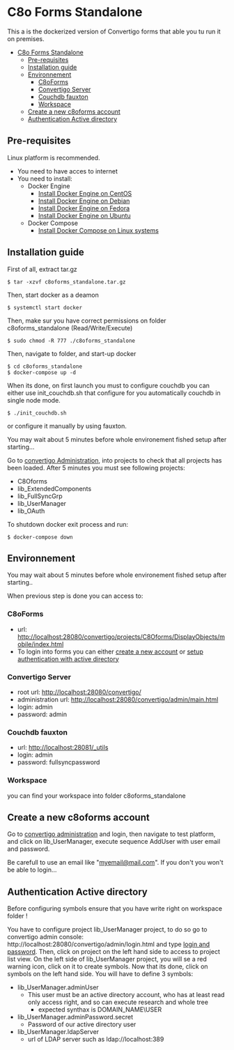 # C8o Forms Standalone #

This a is the dockerized version of Convertigo forms that able you tu run it on premises.

- [C8o Forms Standalone](#c8o-forms-standalone)
  - [Pre-requisites](#pre-requisites)
  - [Installation guide](#installation-guide)
  - [Environnement](#environnement)
    - [C8oForms](#c8oforms)
    - [Convertigo Server](#convertigo-server)
    - [Couchdb fauxton](#couchdb-fauxton)
    - [Workspace](#workspace)
  - [Create a new c8oforms account](#create-a-new-c8oforms-account)
  - [Authentication Active directory](#authentication-active-directory)

## Pre-requisites ##
Linux platform is recommended.

* You need to have acces to internet
* You need to install:
  * Docker Engine
     * [Install Docker Engine on CentOS](https://docs.docker.com/engine/install/centos/)
     * [Install Docker Engine on Debian](https://docs.docker.com/engine/install/debian/)
     * [Install Docker Engine on Fedora](https://docs.docker.com/engine/install/fedora/)
     * [Install Docker Engine on Ubuntu](https://docs.docker.com/engine/install/ubuntu/)
  * Docker Compose
     * [Install Docker Compose on Linux systems](https://docs.docker.com/compose/install/#install-compose-on-linux-systems)

 
## Installation guide ##

First of all, extract tar.gz
```shell
$ tar -xzvf c8oforms_standalone.tar.gz
```
Then, start docker as a deamon
 ```shell
$ systemctl start docker
```
Then, make sur you have correct permissions on folder c8oforms_standalone (Read/Write/Execute)

 ```shell
$ sudo chmod -R 777 ./c8oforms_standalone
```
Then, navigate to folder, and start-up docker
```shell
$ cd c8oforms_standalone
$ docker-compose up -d
```
When its done, on first launch you must to configure couchdb you can either use init_couchdb.sh that configure for you automatically couchdb in single node mode.
```shell
$ ./init_couchdb.sh
```
or configure it manually by using fauxton.

You may wait about 5 minutes before whole environement fished setup after starting...

Go to [convertigo Administration](#convertigo-server), into projects to check that all projects has been loaded.
After 5 minutes you must see following projects:
* C8Oforms
* lib_ExtendedComponents
* lib_FullSyncGrp
* lib_UserManager
* lib_OAuth

To shutdown docker exit process and run:
```shell
$ docker-compose down
```



## Environnement ##
You may wait about 5 minutes before whole environement fished setup after starting..

When previous step is done you can access to:
### C8oForms ###
  - url: [http://localhost:28080/convertigo/projects/C8Oforms/DisplayObjects/mobile/index.html](http://localhost:28080/convertigo/projects/C8Oforms/DisplayObjects/mobile/index.html)
  - To login into forms you can either [create a new account]() or [setup authentication with active directory](#authentication-active-directory)
### Convertigo Server ###
  - root url: [http://localhost:28080/convertigo/](http://localhost:28080/convertigo/)
  - administration url: [http://localhost:28080/convertigo/admin/main.html](http://localhost:28080/convertigo/admin/main.html)
  - login: admin
  - password: admin
### Couchdb fauxton ###
  - url: [http://localhost:28081/_utils](http://localhost:28081/_utils)
  - login: admin
  - password: fullsyncpassword
### Workspace ###
you can find your workspace into folder c8oforms_standalone

## Create a new c8oforms account ##
Go to [convertigo administration](#convertigo-server) and login,
then navigate to test platform, and click on lib_UserManager, execute sequence AddUser with user email and password.

Be carefull to use an email like "myemail@mail.com". If you don't you won't be able to login... 

## Authentication Active directory ##

Before configuring symbols ensure that you have write right on workspace folder !

You have to configure project lib_UserManager project, to do so go to convertigo admin console: http://localhost:28080/convertigo/admin/login.html and type [login and password](#convertigo-server).
Then, click on project on the left hand side to access to project list view. On the left side of lib_UserManager project, you will se a red warning icon, click on it to create symbols.
Now that its done, click on symbols on the left hand side.
You will have to define 3 symbols:  
* lib_UserManager.adminUser
  * This user must be an active directory account, who has at least read only access right, and so can execute research and whole tree
    * expected synthax is DOMAIN_NAME\USER 
* lib_UserManager.adminPassword.secret
  * Password of our active directory user
* lib_UserManager.ldapServer
  * url of LDAP server such as ldap://localhost:389
